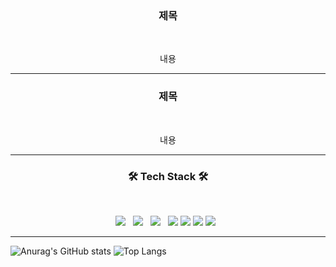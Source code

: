 <h3 align="center"><b>제목</b></h3>
</br>
<p align="center">
  내용
</p>

---

<h3 align="center"><b>제목</b></h3>
</br>
<p align="center">
  내용
</p>

---

<h3 align="center"><b>🛠 Tech Stack 🛠</b></h3>
</br>
<p align="center">
<img src="https://img.shields.io/badge/HTML5-E34F26?style=flat-square&logo=HTML5&logoColor=white"/></a> &nbsp
<img src="https://img.shields.io/badge/CSS3-1572B6?style=flat-square&logo=CSS3&logoColor=white"/></a> &nbsp
<img src="https://img.shields.io/badge/JavaScript-F7DF1E?style=flat-square&logo=JavaScript&logoColor=white"/></a> &nbsp
<img src="https://img.shields.io/badge/Csharp-239120?style=flat-squar&logo=C Sharp&logoColor=black"/>
<img src="https://img.shields.io/badge/.NET-512BD4?style=flat-square&logo=.NET&logoColor=white"/>
<img src="https://img.shields.io/badge/{내용}-{배경 색깔}?style={스타일}&logo={로고이름}&logoColor={로고 색깔}"/>
<img src="https://img.shields.io/badge/Amazon AWS-232F3E?style=flat-square&logo=Amazon%20AWS&logoColor=white"/></a> &nbsp </p>

---
![Anurag's GitHub stats](https://github-readme-stats.vercel.app/api?username=Mungkeu93&&show_icons=true&theme=tokyonight)
![Top Langs](https://github-readme-stats.vercel.app/api/top-langs/?username=Mungkeu93&layout=compact&theme=tokyonight)

<!--
**Mungkeu93/Mungkeu93** is a ✨ _special_ ✨ repository because its `README.md` (this file) appears on your GitHub profile.

Here are some ideas to get you started:

- 🔭 I’m currently working on ...
- 🌱 I’m currently learning ...
- 👯 I’m looking to collaborate on ...
- 🤔 I’m looking for help with ...
- 💬 Ask me about ...
- 📫 How to reach me: ...
- 😄 Pronouns: ...
- ⚡ Fun fact: ...
-->
